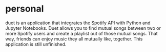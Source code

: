 # personal

duet is an application that integrates the Spotify API with Python and Jupyter Notebooks. Duet allows you to find mutual songs between two or more Spotify users and create a playlist out of those mutual songs. That way, friends can enjoy music they all mutually like, together. This application is still unfinished.
